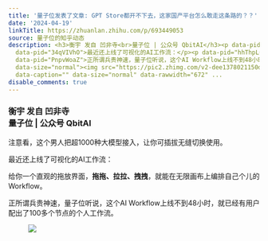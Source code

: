 ```yaml
---
title: '量子位发表了文章: GPT Store都开不下去，这家国产平台怎么敢走这条路的？？'
date: '2024-04-19'
linkTitle: https://zhuanlan.zhihu.com/p/693449053
source: 量子位的知乎动态
description: <h3>衡宇 发自 凹非寺<br>量子位 | 公众号 QbitAI</h3><p data-pid="EgAC5NYR">注意看，这个男人把超1000种大模型接入，让你可插拔无缝切换使用。</p><p
  data-pid="34qVIVhO">最近还上线了可视化的AI工作流：</p><p data-pid="hhThpL0Y">给你一个直观的拖放界面，<b>拖拖、拉拉、拽拽</b>，就能在无限画布上编排自己个儿的Workflow。</p><p
  data-pid="PnpvWoaZ">正所谓兵贵神速，量子位听说，这个AI Workflow上线不到48小时，就已经有用户配出了100多个节点的个人工作流。</p><figure
  data-size="normal"><img src="https://pic2.zhimg.com/v2-dee1378021150df3d477d80f6a39e5f9_1440w.jpg"
  data-caption="" data-size="normal" data-rawwidth="672" ...
disable_comments: true
---
```

<h3>衡宇 发自 凹非寺<br>量子位 | 公众号 QbitAI</h3><p data-pid="EgAC5NYR">注意看，这个男人把超1000种大模型接入，让你可插拔无缝切换使用。</p><p data-pid="34qVIVhO">最近还上线了可视化的AI工作流：</p><p data-pid="hhThpL0Y">给你一个直观的拖放界面，<b>拖拖、拉拉、拽拽</b>，就能在无限画布上编排自己个儿的Workflow。</p><p data-pid="PnpvWoaZ">正所谓兵贵神速，量子位听说，这个AI Workflow上线不到48小时，就已经有用户配出了100多个节点的个人工作流。</p><figure data-size="normal"><img src="https://pic2.zhimg.com/v2-dee1378021150df3d477d80f6a39e5f9_1440w.jpg" data-caption="" data-size="normal" data-rawwidth="672" ...